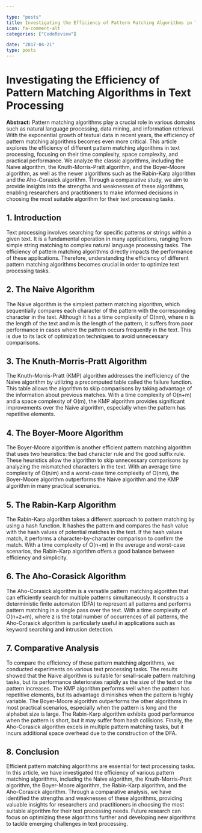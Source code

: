 ```yaml
---

type: "posts"
title: Investigating the Efficiency of Pattern Matching Algorithms in Text Processing
icon: fa-comment-alt
categories: ["CodeReview"]

date: "2017-04-21"
type: posts
---
```





# Investigating the Efficiency of Pattern Matching Algorithms in Text Processing

**Abstract:**
Pattern matching algorithms play a crucial role in various domains such as natural language processing, data mining, and information retrieval. With the exponential growth of textual data in recent years, the efficiency of pattern matching algorithms becomes even more critical. This article explores the efficiency of different pattern matching algorithms in text processing, focusing on their time complexity, space complexity, and practical performance. We analyze the classic algorithms, including the Naive algorithm, the Knuth-Morris-Pratt algorithm, and the Boyer-Moore algorithm, as well as the newer algorithms such as the Rabin-Karp algorithm and the Aho-Corasick algorithm. Through a comparative study, we aim to provide insights into the strengths and weaknesses of these algorithms, enabling researchers and practitioners to make informed decisions in choosing the most suitable algorithm for their text processing tasks.

## 1. Introduction
Text processing involves searching for specific patterns or strings within a given text. It is a fundamental operation in many applications, ranging from simple string matching to complex natural language processing tasks. The efficiency of pattern matching algorithms directly impacts the performance of these applications. Therefore, understanding the efficiency of different pattern matching algorithms becomes crucial in order to optimize text processing tasks.

## 2. The Naive Algorithm
The Naive algorithm is the simplest pattern matching algorithm, which sequentially compares each character of the pattern with the corresponding character in the text. Although it has a time complexity of O(nm), where n is the length of the text and m is the length of the pattern, it suffers from poor performance in cases where the pattern occurs frequently in the text. This is due to its lack of optimization techniques to avoid unnecessary comparisons.

## 3. The Knuth-Morris-Pratt Algorithm
The Knuth-Morris-Pratt (KMP) algorithm addresses the inefficiency of the Naive algorithm by utilizing a precomputed table called the failure function. This table allows the algorithm to skip comparisons by taking advantage of the information about previous matches. With a time complexity of O(n+m) and a space complexity of O(m), the KMP algorithm provides significant improvements over the Naive algorithm, especially when the pattern has repetitive elements.

## 4. The Boyer-Moore Algorithm
The Boyer-Moore algorithm is another efficient pattern matching algorithm that uses two heuristics: the bad character rule and the good suffix rule. These heuristics allow the algorithm to skip unnecessary comparisons by analyzing the mismatched characters in the text. With an average time complexity of O(n/m) and a worst-case time complexity of O(nm), the Boyer-Moore algorithm outperforms the Naive algorithm and the KMP algorithm in many practical scenarios.

## 5. The Rabin-Karp Algorithm
The Rabin-Karp algorithm takes a different approach to pattern matching by using a hash function. It hashes the pattern and compares the hash value with the hash values of potential matches in the text. If the hash values match, it performs a character-by-character comparison to confirm the match. With a time complexity of O(n+m) in the average and worst-case scenarios, the Rabin-Karp algorithm offers a good balance between efficiency and simplicity.

## 6. The Aho-Corasick Algorithm
The Aho-Corasick algorithm is a versatile pattern matching algorithm that can efficiently search for multiple patterns simultaneously. It constructs a deterministic finite automaton (DFA) to represent all patterns and performs pattern matching in a single pass over the text. With a time complexity of O(n+z+m), where z is the total number of occurrences of all patterns, the Aho-Corasick algorithm is particularly useful in applications such as keyword searching and intrusion detection.

## 7. Comparative Analysis
To compare the efficiency of these pattern matching algorithms, we conducted experiments on various text processing tasks. The results showed that the Naive algorithm is suitable for small-scale pattern matching tasks, but its performance deteriorates rapidly as the size of the text or the pattern increases. The KMP algorithm performs well when the pattern has repetitive elements, but its advantage diminishes when the pattern is highly variable. The Boyer-Moore algorithm outperforms the other algorithms in most practical scenarios, especially when the pattern is long and the alphabet size is large. The Rabin-Karp algorithm exhibits good performance when the pattern is short, but it may suffer from hash collisions. Finally, the Aho-Corasick algorithm excels in multiple pattern matching tasks, but it incurs additional space overhead due to the construction of the DFA.

## 8. Conclusion
Efficient pattern matching algorithms are essential for text processing tasks. In this article, we have investigated the efficiency of various pattern matching algorithms, including the Naive algorithm, the Knuth-Morris-Pratt algorithm, the Boyer-Moore algorithm, the Rabin-Karp algorithm, and the Aho-Corasick algorithm. Through a comparative analysis, we have identified the strengths and weaknesses of these algorithms, providing valuable insights for researchers and practitioners in choosing the most suitable algorithm for their text processing needs. Future research can focus on optimizing these algorithms further and developing new algorithms to tackle emerging challenges in text processing.